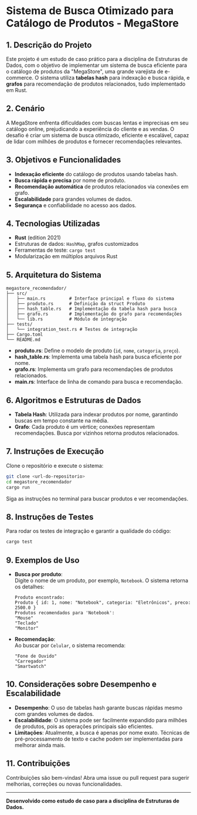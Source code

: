 # Sistema de Busca Otimizado para Catálogo de Produtos - MegaStore

## 1. Descrição do Projeto

Este projeto é um estudo de caso prático para a disciplina de Estruturas de Dados, com o objetivo de implementar um sistema de busca eficiente para o catálogo de produtos da "MegaStore", uma grande varejista de e-commerce. O sistema utiliza **tabelas hash** para indexação e busca rápida, e **grafos** para recomendação de produtos relacionados, tudo implementado em Rust.

## 2. Cenário

A MegaStore enfrenta dificuldades com buscas lentas e imprecisas em seu catálogo online, prejudicando a experiência do cliente e as vendas. O desafio é criar um sistema de busca otimizado, eficiente e escalável, capaz de lidar com milhões de produtos e fornecer recomendações relevantes.

## 3. Objetivos e Funcionalidades

- **Indexação eficiente** do catálogo de produtos usando tabelas hash.
- **Busca rápida e precisa** por nome de produto.
- **Recomendação automática** de produtos relacionados via conexões em grafo.
- **Escalabilidade** para grandes volumes de dados.
- **Segurança** e confiabilidade no acesso aos dados.

## 4. Tecnologias Utilizadas

- **Rust** (edition 2021)
- Estruturas de dados: `HashMap`, grafos customizados
- Ferramentas de teste: `cargo test`
- Modularização em múltiplos arquivos Rust

## 5. Arquitetura do Sistema

```
megastore_recomendador/
├── src/
│   ├── main.rs         # Interface principal e fluxo do sistema
│   ├── produto.rs      # Definição da struct Produto
│   ├── hash_table.rs   # Implementação da tabela hash para busca
│   ├── grafo.rs        # Implementação do grafo para recomendações
│   └── lib.rs          # Módulo de integração
├── tests/
│   └── integration_test.rs # Testes de integração
├── Cargo.toml
└── README.md
```

- **produto.rs**: Define o modelo de produto (`id`, `nome`, `categoria`, `preço`).
- **hash_table.rs**: Implementa uma tabela hash para busca eficiente por nome.
- **grafo.rs**: Implementa um grafo para recomendações de produtos relacionados.
- **main.rs**: Interface de linha de comando para busca e recomendação.

## 6. Algoritmos e Estruturas de Dados

- **Tabela Hash**: Utilizada para indexar produtos por nome, garantindo buscas em tempo constante na média.
- **Grafo**: Cada produto é um vértice; conexões representam recomendações. Busca por vizinhos retorna produtos relacionados.

## 7. Instruções de Execução

Clone o repositório e execute o sistema:

```bash
git clone <url-do-repositorio>
cd megastore_recomendador
cargo run
```

Siga as instruções no terminal para buscar produtos e ver recomendações.

## 8. Instruções de Testes

Para rodar os testes de integração e garantir a qualidade do código:

```bash
cargo test
```

## 9. Exemplos de Uso

- **Busca por produto**:  
  Digite o nome de um produto, por exemplo, `Notebook`. O sistema retorna os detalhes:
  ```
  Produto encontrado:
  Produto { id: 1, nome: "Notebook", categoria: "Eletrônicos", preco: 2500.0 }
  Produtos recomendados para 'Notebook':
  "Mouse"
  "Teclado"
  "Monitor"
  ```
- **Recomendação**:  
  Ao buscar por `Celular`, o sistema recomenda:  
  ```
  "Fone de Ouvido"
  "Carregador"
  "Smartwatch"
  ```

## 10. Considerações sobre Desempenho e Escalabilidade

- **Desempenho**: O uso de tabelas hash garante buscas rápidas mesmo com grandes volumes de dados.
- **Escalabilidade**: O sistema pode ser facilmente expandido para milhões de produtos, pois as operações principais são eficientes.
- **Limitações**: Atualmente, a busca é apenas por nome exato. Técnicas de pré-processamento de texto e cache podem ser implementadas para melhorar ainda mais.

## 11. Contribuições

Contribuições são bem-vindas! Abra uma issue ou pull request para sugerir melhorias, correções ou novas funcionalidades.

---

**Desenvolvido como estudo de caso para a disciplina de Estruturas de Dados.**
